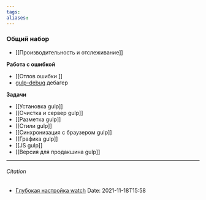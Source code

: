 ```yaml
---
tags: 
aliases: 
---
```

### Общий набор
- [[Производительность и отслеживание]]

**Работа с ошибкой**
- [[Отлов ошибки ]]
-  [gulp-debug]() дебагер

**Задачи**
- [[Установка gulp]]
- [[Очистка и сервер gulp]]
- [[Разметка gulp]]
- [[Стили gulp]]
- [[Синхронизация с браузером gulp]]
- [[Графика gulp]]
- [[JS gulp]]
- [[Версия для продакшина gulp]]


---
###### Citation
- [Глубокая настройка watch](https://learn.javascript.ru/screencast/gulp#gulp-watch-perf)
Date: 2021-11-18T15:58
